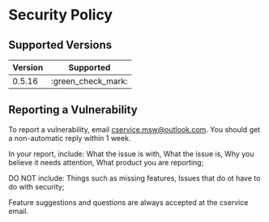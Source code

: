# Security Policy

## Supported Versions


| Version | Supported          |
| ------- | ------------------ |
| 0.5.16  | :green_check_mark: |

## Reporting a Vulnerability

To report a vulnerability, email cservice.msw@outlook.com. You should get a non-automatic reply within 1 week. 

In your report, include:
What the issue is with,
What the issue is,
Why you believe it needs attention,
What product you are reporting;        

DO NOT include:
Things such as missing features,
Issues that do ot have to do with security;  

Feature suggestions and questions are always accepted at the cservice email.
